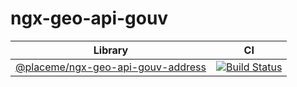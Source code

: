 # ngx-geo-api-gouv

| Library                                                                          | CI                                                                                                                                          |
| -------------------------------------------------------------------------------- | ------------------------------------------------------------------------------------------------------------------------------------------- |
| [@placeme/ngx-geo-api-gouv-address](projects/ngx-geo-api-gouv-address/README.md) | [![Build Status](https://travis-ci.com/PlaceMe-SAS/ngx-geo-api-gouv.svg?branch=master)](https://travis-ci.com/PlaceMe-SAS/ngx-geo-api-gouv) |
